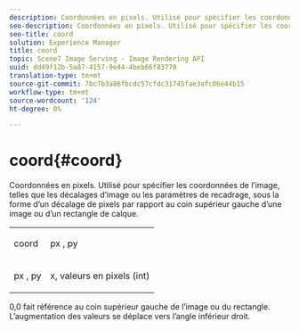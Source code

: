 ```yaml
---
description: Coordonnées en pixels. Utilisé pour spécifier les coordonnées de l’image, telles que les décalages d’image ou les paramètres de recadrage, sous la forme d’un décalage de pixels par rapport au coin supérieur gauche d’une image ou d’un rectangle de calque.
seo-description: Coordonnées en pixels. Utilisé pour spécifier les coordonnées de l’image, telles que les décalages d’image ou les paramètres de recadrage, sous la forme d’un décalage de pixels par rapport au coin supérieur gauche d’une image ou d’un rectangle de calque.
seo-title: coord
solution: Experience Manager
title: coord
topic: Scene7 Image Serving - Image Rendering API
uuid: dd49f12b-5a87-4157-9e44-4beb66f83770
translation-type: tm+mt
source-git-commit: 7bc7b3a86fbcdc57cfdc31745fae3afc06e44b15
workflow-type: tm+mt
source-wordcount: '124'
ht-degree: 0%

---
```



# coord{#coord}

Coordonnées en pixels. Utilisé pour spécifier les coordonnées de l’image, telles que les décalages d’image ou les paramètres de recadrage, sous la forme d’un décalage de pixels par rapport au coin supérieur gauche d’une image ou d’un rectangle de calque.

<table id="simpletable_A686120953124ACB8803CB9C877252AB"> 
 <tr class="strow"> 
  <td class="stentry"> <p><span class="codeph"> <span class="varname"> coord</span> </span> </p> </td> 
  <td class="stentry"> <p><span class="codeph"> <span class="varname"> px</span> </span>,  <span class="codeph"><span class="varname"> py</span></span> </p></td> 
 </tr> 
 <tr class="strow"> 
  <td class="stentry"> <p><span class="codeph"> <span class="varname"> px</span> </span>,  <span class="codeph"><span class="varname"> py</span></span> </p></td> 
  <td class="stentry"> <p><span class="varname"> x</span>,  <span class="varname"> </span> valeurs en pixels (int) </p></td> 
 </tr> 
</table>

0,0 fait référence au coin supérieur gauche de l’image ou du rectangle. L’augmentation des valeurs se déplace vers l’angle inférieur droit.
